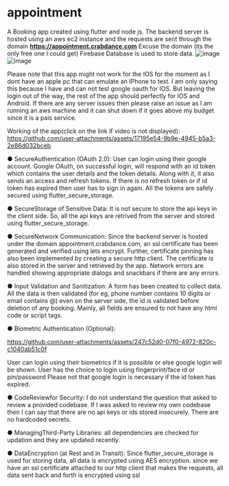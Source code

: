 # appointment

A Booking app created using flutter and node js.
The backend server is hosted using an aws ec2 instance and the requests are sent through the domain <b>https://appointment.crabdance.com</b>
Excuse the domain (its the only free one I could get)
Firebase Database is used to store data.
![image](https://github.com/user-attachments/assets/60c5551d-95f4-4f44-a5a2-38c95bb8a795)
![image](https://github.com/user-attachments/assets/9f35cb60-20df-47c0-8eec-832af93a92a5)

Please note that this app might not work for the IOS for the moment as I dont have an apple pc that can emulate an IPhone to test.
I am only saying this because I have and can not test google oauth for IOS. But leaving the login out of the way, the rest of the app should perfectly for IOS and Android.
If there are any server issues then please raise an issue as I am running an aws machine and it can shut down if it goes above my budget since it is a pais service.

Working of the app(click on the link if video is not displayed):
https://github.com/user-attachments/assets/17195e54-9b9e-4945-b5a3-2e86d032bceb

 ● SecureAuthentication (OAuth 2.0):
User can login using their google account.
Google OAuth, on successful login, will respond with an id token which contains the user details and the token details.
Along with it, it also sends an access and refresh tokens.
If there is no refresh token or if id token has expired then user has to sign in again.
All the tokens are safely secured using flutter_secure_storage.

 ● SecureStorage of Sensitive Data:
 It is not secure to store the api keys in the client side. So, all the api keys are retrived from the server and stored using flutter_secure_storage.
 
  ● SecureNetwork Communication:
  Since the backend server is hosted under the domain appointment.crabdance.com, an ssl certificate has been generated and verified using lets encrypt. Further, certificate pinning has also been implemented by creating a secure http client. The certificate is also stored in the server and retrieved by the app. Network errors are handled showing appropriate dialogs and snackbars if there are any errors.
  
   ● Input Validation and Sanitization:
   A form has been created to collect data.
   All the data is then validated (for eg, phone number contains 10 digits or email contains @)
   even on the server side, the id is validated before deletion of any booking.
   Mainly, all fields are ensured to not have any html code or script tags.
   
  ● Biometric Authentication (Optional):
  
https://github.com/user-attachments/assets/247c52d0-07f0-4972-820c-c1040ab51c0f

User can login using their biometrics if it is possible or else google login will be shown.
User has the choice to login using fingerprint/face id or pin/password
Please not that google login is necessary if the id token has expired.

 ● CodeReviewfor Security:
I do not understand the question that asked to review a provided codebase.
If I was asked to review my own codebase then I can say that there are no api keys or ids stored insecurely. There are no hardcoded secrets. 

 ● ManagingThird-Party Libraries:
all dependencies are checked for updation and they are updated recently.

 ● DataEncryption (at Rest and in Transit):
 Since flutter_secure_storage is used for storing data, all data is encrypted using AES encryption. 
since we have an ssl certificate attached to our http client that makes the requests, all data sent back and forth is encrypted using ssl
  


